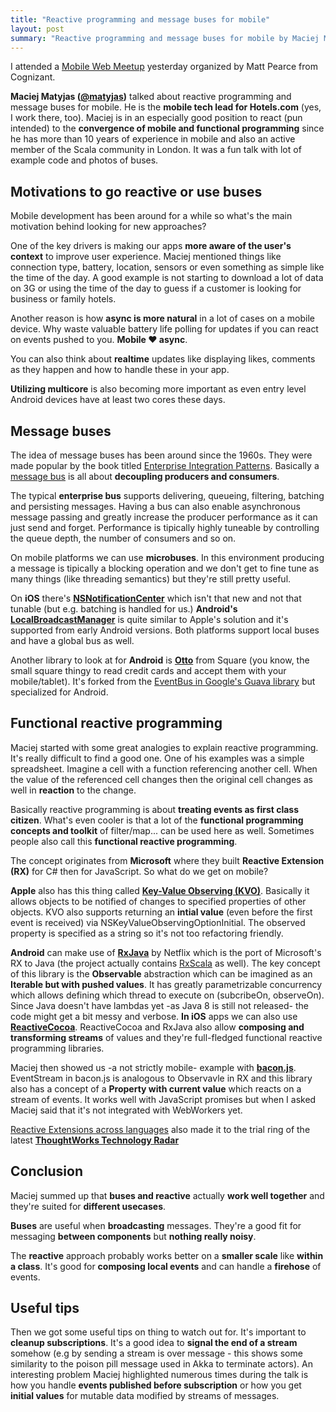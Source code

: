 ```yaml
--- 
title: "Reactive programming and message buses for mobile"
layout: post
summary: "Reactive programming and message buses for mobile by Maciej Matyjas" 
---
```


I attended a [Mobile Web Meetup](http://www.meetup.com/mobile_web/events/156458162/) yesterday organized by Matt Pearce from Cognizant.

**Maciej Matyjas ([@matyjas](https://twitter.com/matyjas))** talked about reactive programming and message buses for mobile. He is the **mobile tech lead for Hotels.com** (yes, I work there, too). Maciej is in an especially good position to react (pun intended) to the **convergence of mobile and functional programming** since he has more than 10 years of experience in mobile and also an active member of the Scala community in London. It was a fun talk with lot of example code and photos of buses.

## Motivations to go reactive or use buses

Mobile development has been around for a while so what's the main motivation behind looking for new approaches?

One of the key drivers is making our apps **more aware of the user's context** to improve user experience. Maciej mentioned things like connection type, battery, location, sensors or even something as simple like the time of the day. A good example is not starting to download a lot of data on 3G or using the time of the day to guess if a customer is looking for business or family hotels.

Another reason is how **async is more natural** in a lot of cases on a mobile device. Why waste valuable battery life polling for updates if you can react on events pushed to you. **Mobile ❤ async**.

You can also think about **realtime** updates like displaying likes, comments as they happen and how to handle these in your app.

**Utilizing multicore** is also becoming more important as even entry level Android devices have at least two cores these days.

## Message buses

The idea of message buses has been around since the 1960s. They were made popular by the book titled [Enterprise Integration Patterns](http://www.eaipatterns.com/). Basically a [message bus](http://www.eaipatterns.com/MessageBus.html) is all about **decoupling producers and consumers**. 

The typical **enterprise bus** supports delivering, queueing, filtering, batching and persisting messages. Having a bus can also enable asynchronous message passing and greatly increase the producer performance as it can just send and forget. Performance is tipically highly tuneable by controlling the queue depth, the number of consumers and so on.

On mobile platforms we can use **microbuses**. In this environment producing a message is tipically a blocking operation and we don't get to fine tune as many things (like threading semantics) but they're still pretty useful.

On **iOS** there's **[NSNotificationCenter](https://developer.apple.com/library/mac/documentation/cocoa/reference/foundation/Classes/NSNotificationCenter_Class/Reference/Reference.html)** which isn't that new and not that tunable (but e.g. batching is handled for us.) **Android's [LocalBroadcastManager](http://developer.android.com/reference/android/support/v4/content/LocalBroadcastManager.html)** is quite similar to Apple's solution and it's supported from early Android versions. Both platforms support local buses and have a global bus as well. 

Another library to look at for **Android** is **[Otto](http://square.github.io/otto/)** from Square (you know, the small square thingy to read credit cards and accept them with your mobile/tablet). It's forked from the [EventBus in Google's Guava library](https://code.google.com/p/guava-libraries/wiki/EventBusExplained) but specialized for Android.

## Functional reactive programming

Maciej started with some great analogies to explain reactive programming. It's really difficult to find a good one. One of his examples was a simple spreadsheet. Imagine a cell with a function referencing another cell. When the value of the referenced cell changes then the original cell changes as well in **reaction** to the change.

Basically reactive programming is about **treating events as first class citizen**. What's even cooler is that a lot of the **functional programming concepts and toolkit** of filter/map... can be used here as well. Sometimes people also call this **functional reactive programming**.

The concept originates from **Microsoft** where they built **Reactive Extension (RX)** for C# then for JavaScript. So what do we get on mobile?

**Apple** also has this thing called **[Key-Value Observing (KVO)](https://developer.apple.com/library/mac/documentation/cocoa/conceptual/KeyValueObserving/KeyValueObserving.html)**. Basically it allows objects to be notified of changes to specified properties of other objects. KVO also supports returning an **intial value** (even before the first event is received) via NSKeyValueObservingOptionInitial. The observed property is specified as a string so it's not too refactoring friendly.

**Android** can make use of **[RxJava](https://github.com/Netflix/RxJava)** by Netflix which is the port of Microsoft's RX to Java (the project actually contains [RxScala](http://rxscala.github.io/) as well). The key concept of this library is the **Observable** abstraction which can be imagined as an **Iterable but with pushed values**. It has greatly parametrizable concurrency which allows defining which thread to execute on (subcribeOn, observeOn). Since Java doesn't have lambdas yet -as Java 8 is still not released- the code might get a bit messy and verbose. **In iOS** apps we can also use **[ReactiveCocoa](https://github.com/ReactiveCocoa/ReactiveCocoa)**. ReactiveCocoa and RxJava also allow **composing and transforming streams** of values and they're full-fledged functional reactive programming libraries.

Maciej then showed us -a not strictly mobile- example with **[bacon.js](http://baconjs.github.io/)**. EventStream in bacon.js is analogous to Observavle in RX and this library also has a concept of a **Property with current value** which reacts on a stream of events. It works well with JavaScript promises but when I asked Maciej said that it's not integrated with WebWorkers yet.

[Reactive Extensions across languages](http://www.thoughtworks.com/radar/#/languages-and-frameworks/686) also made it to the trial ring of the latest **[ThoughtWorks Technology Radar](http://www.thoughtworks.com/radar/#/)**

## Conclusion

Maciej summed up that **buses and reactive** actually **work well together** and they're suited for **different usecases**.

**Buses** are useful when **broadcasting** messages. They're a good fit for messaging **between components** but **nothing really noisy**.

The **reactive** approach probably works better on a **smaller scale** like **within a class**. It's good for **composing local events** and can handle a **firehose** of events.

## Useful tips

Then we got some useful tips on thing to watch out for. It's important to **cleanup subscriptions**. It's a good idea to **signal the end of a stream** somehow (e.g by sending a stream is over message - this shows some similarity to the poison pill message used in Akka to terminate actors). An interesting problem Maciej highlighted numerous times during the talk is how you handle **events published before subscription** or how you get **initial values** for mutable data modified by streams of messages.
